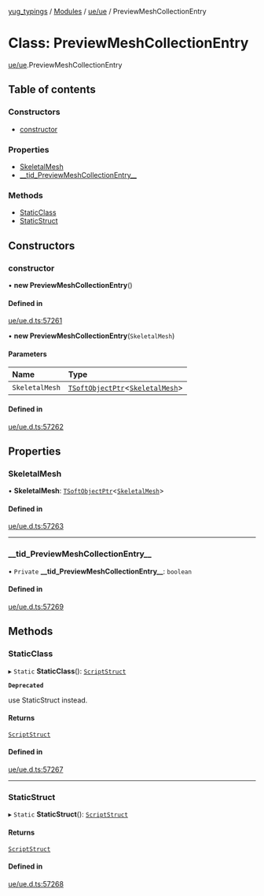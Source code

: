 [yug_typings](../README.md) / [Modules](../modules.md) / [ue/ue](../modules/ue_ue.md) / PreviewMeshCollectionEntry

# Class: PreviewMeshCollectionEntry

[ue/ue](../modules/ue_ue.md).PreviewMeshCollectionEntry

## Table of contents

### Constructors

- [constructor](ue_ue.PreviewMeshCollectionEntry.md#constructor)

### Properties

- [SkeletalMesh](ue_ue.PreviewMeshCollectionEntry.md#skeletalmesh)
- [\_\_tid\_PreviewMeshCollectionEntry\_\_](ue_ue.PreviewMeshCollectionEntry.md#__tid_previewmeshcollectionentry__)

### Methods

- [StaticClass](ue_ue.PreviewMeshCollectionEntry.md#staticclass)
- [StaticStruct](ue_ue.PreviewMeshCollectionEntry.md#staticstruct)

## Constructors

### constructor

• **new PreviewMeshCollectionEntry**()

#### Defined in

[ue/ue.d.ts:57261](https://github.com/YugMetaverse/yug_typings/blob/b7d9b19/ue/ue.d.ts#L57261)

• **new PreviewMeshCollectionEntry**(`SkeletalMesh`)

#### Parameters

| Name | Type |
| :------ | :------ |
| `SkeletalMesh` | [`TSoftObjectPtr`](../modules/ue_puerts.md#tsoftobjectptr)<[`SkeletalMesh`](ue_ue.SkeletalMesh.md)\> |

#### Defined in

[ue/ue.d.ts:57262](https://github.com/YugMetaverse/yug_typings/blob/b7d9b19/ue/ue.d.ts#L57262)

## Properties

### SkeletalMesh

• **SkeletalMesh**: [`TSoftObjectPtr`](../modules/ue_puerts.md#tsoftobjectptr)<[`SkeletalMesh`](ue_ue.SkeletalMesh.md)\>

#### Defined in

[ue/ue.d.ts:57263](https://github.com/YugMetaverse/yug_typings/blob/b7d9b19/ue/ue.d.ts#L57263)

___

### \_\_tid\_PreviewMeshCollectionEntry\_\_

• `Private` **\_\_tid\_PreviewMeshCollectionEntry\_\_**: `boolean`

#### Defined in

[ue/ue.d.ts:57269](https://github.com/YugMetaverse/yug_typings/blob/b7d9b19/ue/ue.d.ts#L57269)

## Methods

### StaticClass

▸ `Static` **StaticClass**(): [`ScriptStruct`](ue_ue.ScriptStruct.md)

**`Deprecated`**

use StaticStruct instead.

#### Returns

[`ScriptStruct`](ue_ue.ScriptStruct.md)

#### Defined in

[ue/ue.d.ts:57267](https://github.com/YugMetaverse/yug_typings/blob/b7d9b19/ue/ue.d.ts#L57267)

___

### StaticStruct

▸ `Static` **StaticStruct**(): [`ScriptStruct`](ue_ue.ScriptStruct.md)

#### Returns

[`ScriptStruct`](ue_ue.ScriptStruct.md)

#### Defined in

[ue/ue.d.ts:57268](https://github.com/YugMetaverse/yug_typings/blob/b7d9b19/ue/ue.d.ts#L57268)
